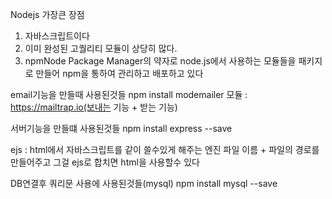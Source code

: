 Nodejs
가장큰 장점
1. 자바스크립트이다
2. 이미 완성된 고퀄리티 모듈이 상당히 많다.
3. npmNode Package Manager의 약자로 node.js에서 사용하는 모듈들을 패키지로 만들어 npm을 
통하여 관리하고 배포하고 있다

email기능을 만들때 사용된것들
npm install modemailer
모듈 : https://mailtrap.io(보내는 기능 + 받는 기능)

서버기능을 만들떄 사용된것들
npm install express --save

ejs : html에서 자바스크립트를 같이 쓸수있게 해주는 엔진
파일 이름 + 파일의 경로를 만들어주고 그걸 ejs로 합치면 html을 사용할수 있다

DB연결후 쿼리문 사용에 사용된것들(mysql)
npm install mysql --save
